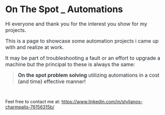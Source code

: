 <h1>On The Spot _ Automations</h1>

<p><span style="color: rgb(36, 41, 46); font-family: -apple-system, &quot;system-ui&quot;, &quot;Segoe UI&quot;, Helvetica, Arial, sans-serif, &quot;Apple Color Emoji&quot;, &quot;Segoe UI Emoji&quot;, &quot;Segoe UI Symbol&quot;; font-size: 16px;">Hi everyone and thank you for the interest you show for my projects. </span></p>

<p><span style="color: rgb(36, 41, 46); font-family: -apple-system, &quot;system-ui&quot;, &quot;Segoe UI&quot;, Helvetica, Arial, sans-serif, &quot;Apple Color Emoji&quot;, &quot;Segoe UI Emoji&quot;, &quot;Segoe UI Symbol&quot;; font-size: 16px;">This is a page to showcase some automation projects i came up with and realize at work. </span></p>

<p><span style="color: rgb(36, 41, 46); font-family: -apple-system, &quot;system-ui&quot;, &quot;Segoe UI&quot;, Helvetica, Arial, sans-serif, &quot;Apple Color Emoji&quot;, &quot;Segoe UI Emoji&quot;, &quot;Segoe UI Symbol&quot;; font-size: 16px;">It may be part of troubleshooting a fault or an effort to upgrade a machine but the principal to these is always the same:&nbsp;</span></p>

<blockquote><span style="box-sizing: border-box; font-weight: 600; color: rgb(36, 41, 46); font-family: -apple-system, &quot;system-ui&quot;, &quot;Segoe UI&quot;, Helvetica, Arial, sans-serif, &quot;Apple Color Emoji&quot;, &quot;Segoe UI Emoji&quot;, &quot;Segoe UI Symbol&quot;; font-size: 16px;">On the spot problem solving</span><span style="color: rgb(36, 41, 46); font-family: -apple-system, &quot;system-ui&quot;, &quot;Segoe UI&quot;, Helvetica, Arial, sans-serif, &quot;Apple Color Emoji&quot;, &quot;Segoe UI Emoji&quot;, &quot;Segoe UI Symbol&quot;; font-size: 16px;">&nbsp;utilizing automations in a cost (and time) effective manner!</span></blockquote>

<p>&nbsp;</p>

<p>Feel free to contact me at:&nbsp;<a href="https://www.linkedin.com/in/stylianos-charmpalis-76156315b/">https://www.linkedin.com/in/stylianos-charmpalis-76156315b/</a></p>
